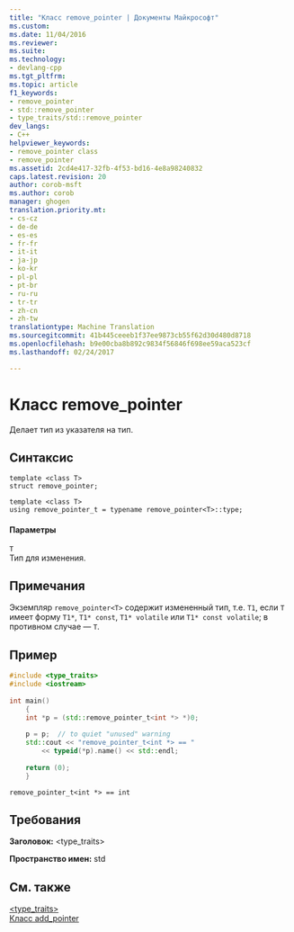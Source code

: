 ```yaml
---
title: "Класс remove_pointer | Документы Майкрософт"
ms.custom: 
ms.date: 11/04/2016
ms.reviewer: 
ms.suite: 
ms.technology:
- devlang-cpp
ms.tgt_pltfrm: 
ms.topic: article
f1_keywords:
- remove_pointer
- std::remove_pointer
- type_traits/std::remove_pointer
dev_langs:
- C++
helpviewer_keywords:
- remove_pointer class
- remove_pointer
ms.assetid: 2cd4e417-32fb-4f53-bd16-4e8a98240832
caps.latest.revision: 20
author: corob-msft
ms.author: corob
manager: ghogen
translation.priority.mt:
- cs-cz
- de-de
- es-es
- fr-fr
- it-it
- ja-jp
- ko-kr
- pl-pl
- pt-br
- ru-ru
- tr-tr
- zh-cn
- zh-tw
translationtype: Machine Translation
ms.sourcegitcommit: 41b445ceeeb1f37ee9873cb55f62d30d480d8718
ms.openlocfilehash: b9e00cba8b892c9834f56846f698ee59aca523cf
ms.lasthandoff: 02/24/2017

---
```

# <a name="removepointer-class"></a>Класс remove_pointer
Делает тип из указателя на тип.  
  
## <a name="syntax"></a>Синтаксис  
  
```  
template <class T>  
struct remove_pointer;  
 
template <class T>  
using remove_pointer_t = typename remove_pointer<T>::type;  
```  
  
#### <a name="parameters"></a>Параметры  
 `T`  
 Тип для изменения.  
  
## <a name="remarks"></a>Примечания  
 Экземпляр `remove_pointer<T>` содержит измененный тип, т.е. `T1`, если `T` имеет форму `T1*`, `T1* const`, `T1* volatile` или `T1* const volatile`; в противном случае — `T`.  
  
## <a name="example"></a>Пример  
  
```cpp  
#include <type_traits>   
#include <iostream>   
  
int main()   
    {   
    int *p = (std::remove_pointer_t<int *> *)0;   
  
    p = p;  // to quiet "unused" warning   
    std::cout << "remove_pointer_t<int *> == "   
        << typeid(*p).name() << std::endl;   
  
    return (0);   
    }  
```  
  
```Output  
remove_pointer_t<int *> == int  
```  
  
## <a name="requirements"></a>Требования  
 **Заголовок:** \<type_traits>  
  
 **Пространство имен:** std  
  
## <a name="see-also"></a>См. также  
 [<type_traits>](../standard-library/type-traits.md)   
 [Класс add_pointer](../standard-library/add-pointer-class.md)


